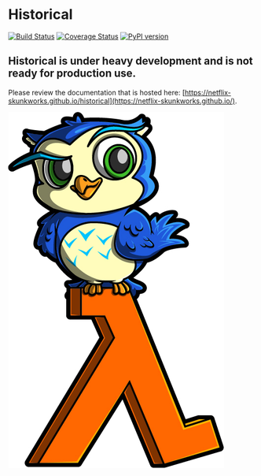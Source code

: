 # Historical
[![Build Status](https://travis-ci.org/Netflix-Skunkworks/historical.svg?branch=master)](https://travis-ci.org/Netflix-Skunkworks/historical)
[![Coverage Status](https://coveralls.io/repos/github/Netflix-Skunkworks/historical/badge.svg?branch=master)](https://coveralls.io/github/Netflix-Skunkworks/historical?branch=master)
[![PyPI version](https://badge.fury.io/py/historical.svg)](https://badge.fury.io/py/historical)

## Historical is under heavy development and is not ready for production use.

Please review the documentation that is hosted here: [https://netflix-skunkworks.github.io/historical](https://netflix-skunkworks.github.io/).

[![Historical Logo](mkdocs/docs/img/historical.jpg)](https://netflix-skunkworks.github.io/)
